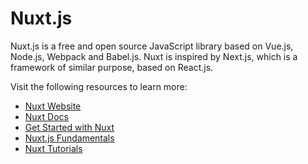 # Nuxt.js

Nuxt.js is a free and open source JavaScript library based on Vue.js, Node.js, Webpack and Babel.js. Nuxt is inspired by Next.js, which is a framework of similar purpose, based on React.js.

Visit the following resources to learn more:

- [Nuxt Website](https://nuxtjs.org/)
- [Nuxt Docs](https://nuxtjs.org/docs/get-started/installation)
- [Get Started with Nuxt](https://explorers.netlify.com/learn/get-started-with-nuxt)
- [Nuxt.js Fundamentals](https://vueschool.io/courses/nuxtjs-fundamentals)
- [Nuxt Tutorials](https://nuxtjs.org/tutorials)
